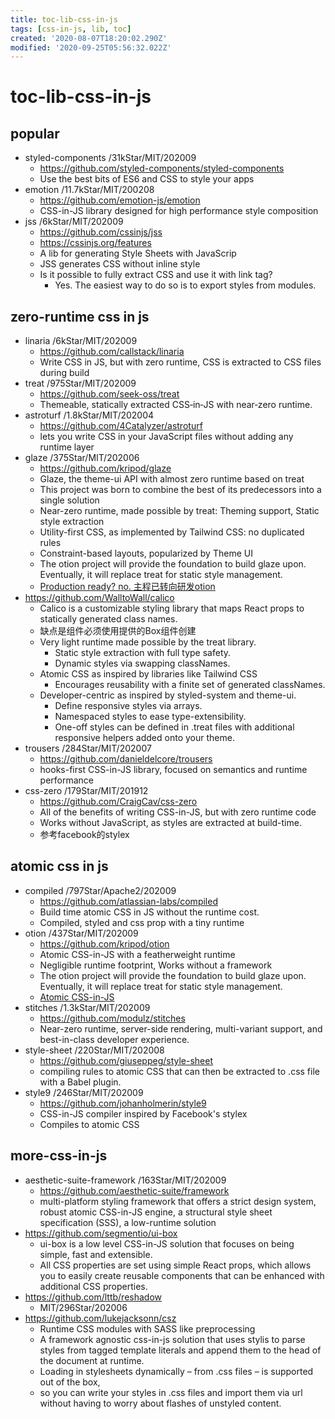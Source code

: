 ```yaml
---
title: toc-lib-css-in-js
tags: [css-in-js, lib, toc]
created: '2020-08-07T18:20:02.290Z'
modified: '2020-09-25T05:56:32.022Z'
---
```


# toc-lib-css-in-js

## popular

- styled-components /31kStar/MIT/202009
  - https://github.com/styled-components/styled-components
  - Use the best bits of ES6 and CSS to style your apps
- emotion /11.7kStar/MIT/200208
  - https://github.com/emotion-js/emotion
  - CSS-in-JS library designed for high performance style composition
- jss /6kStar/MIT/202009
  - https://github.com/cssinjs/jss
  - https://cssinjs.org/features
  - A lib for generating Style Sheets with JavaScrip
  - JSS generates CSS without inline style
  - Is it possible to fully extract CSS and use it with link tag?
    - Yes. The easiest way to do so is to export styles from modules.

## zero-runtime css in js

- linaria /6kStar/MIT/202009
  - https://github.com/callstack/linaria
  - Write CSS in JS, but with zero runtime, CSS is extracted to CSS files during build
- treat /975Star/MIT/202009
  - https://github.com/seek-oss/treat
  - Themeable, statically extracted CSS‑in‑JS with near‑zero runtime.
- astroturf /1.8kStar/MIT/202004
  - https://github.com/4Catalyzer/astroturf
  - lets you write CSS in your JavaScript files without adding any runtime layer
- glaze /375Star/MIT/202006
  - https://github.com/kripod/glaze
  - Glaze, the theme-ui API with almost zero runtime based on treat
  - This project was born to combine the best of its predecessors into a single solution
  - Near-zero runtime, made possible by treat: Theming support, Static style extraction
  - Utility-first CSS, as implemented by Tailwind CSS: no duplicated rules
  - Constraint-based layouts, popularized by Theme UI
  - The otion project will provide the foundation to build glaze upon. Eventually, it will replace treat for static style management.
  - [Production ready? no. 主程已转向研发otion](https://github.com/kripod/glaze/issues/37)
- https://github.com/WalltoWall/calico
  - Calico is a customizable styling library that maps React props to statically generated class names.
  - 缺点是组件必须使用提供的Box组件创建
  - Very light runtime made possible by the treat library.
    - Static style extraction with full type safety.
    - Dynamic styles via swapping classNames.
  - Atomic CSS as inspired by libraries like Tailwind CSS
    - Encourages reusability with a finite set of generated classNames.
  - Developer-centric as inspired by styled-system and theme-ui.
    - Define responsive styles via arrays.
    - Namespaced styles to ease type-extensibility.
    - One-off styles can be defined in .treat files with additional responsive helpers added onto your theme.
- trousers /284Star/MIT/202007
  - https://github.com/danieldelcore/trousers
  - hooks-first CSS-in-JS library, focused on semantics and runtime performance
- css-zero /179Star/MIT/201912
  - https://github.com/CraigCav/css-zero
  - All of the benefits of writing CSS-in-JS, but with zero runtime code
  - Works without JavaScript, as styles are extracted at build-time.
  - 参考facebook的stylex

## atomic css in js

- compiled /797Star/Apache2/202009
  - https://github.com/atlassian-labs/compiled
  - Build time atomic CSS in JS without the runtime cost.
  - Compiled, styled and css prop with a tiny runtime
- otion /437Star/MIT/202009
  - https://github.com/kripod/otion
  - Atomic CSS-in-JS with a featherweight runtime
  - Negligible runtime footprint, Works without a framework
  - The otion project will provide the foundation to build glaze upon. Eventually, it will replace treat for static style management.
  - [Atomic CSS-in-JS](https://sebastienlorber.com/atomic-css-in-js)
- stitches /1.3kStar/MIT/202009
  - https://github.com/modulz/stitches
  - Near-zero runtime, server-side rendering, multi-variant support, and best-in-class developer experience.
- style-sheet /220Star/MIT/202008
  - https://github.com/giuseppeg/style-sheet
  - compiling rules to atomic CSS that can then be extracted to .css file with a Babel plugin.
- style9 /246Star/MIT/202009
  - https://github.com/johanholmerin/style9
  - CSS-in-JS compiler inspired by Facebook's stylex
  - Compiles to atomic CSS

## more-css-in-js

- aesthetic-suite-framework /163Star/MIT/202009
  - https://github.com/aesthetic-suite/framework
  - multi-platform styling framework that offers a strict design system, robust atomic CSS-in-JS engine, a structural style sheet specification (SSS), a low-runtime solution
- https://github.com/segmentio/ui-box
  - ui-box is a low level CSS-in-JS solution that focuses on being simple, fast and extensible. 
  - All CSS properties are set using simple React props, which allows you to easily create reusable components that can be enhanced with additional CSS properties. 
- https://github.com/lttb/reshadow
  - MIT/296Star/202006
- https://github.com/lukejacksonn/csz
  - Runtime CSS modules with SASS like preprocessing
  - A framework agnostic css-in-js solution that uses stylis to parse styles from tagged template literals and append them to the head of the document at runtime. 
  - Loading in stylesheets dynamically – from .css files – is supported out of the box, 
  - so you can write your styles in .css files and import them via url without having to worry about flashes of unstyled content.
